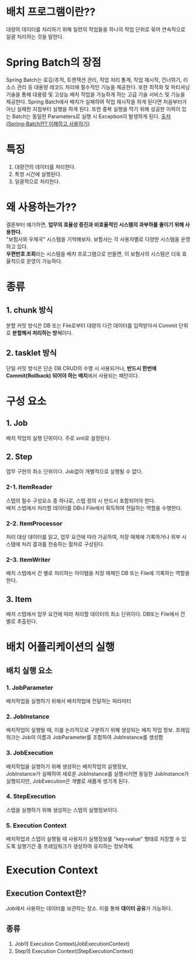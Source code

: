 # 배치 프로그램이란??
대량의 데이터를 처리하기 위해 일련의 작업들을 하나의 작업 단위로 묶어 연속적으로 일괄 처리하는 것을 말한다.

# Spring Batch의 장점
Spring Batch는 로깅/추적, 트랜잭션 관리, 작업 처리 통계, 작업 재시작, 건너뛰기, 리소스 관리 등 대용량 레코드 처리에 필수적인 기능을 제공한다. 또한 최적화 및 파티셔닝 기술을 통해 대용량 및 고성능 배치 작업을 가능하게 하는 고급 기술 서비스 및 기능을 제공한다.
Spring Batch에서 배치가 실패하여 작업 재시작을 하게 된다면 처음부터가 아닌 실패한 지점부터 실행을 하게 된다.
또한 중복 실행을 막기 위해 성공한 이력이 있는 Batch는 동일한 Parameters로 실행 시 Exception이 발생하게 된다.
[출처(Spring-Batch란? 이해하고 사용하기)](https://khj93.tistory.com/entry/Spring-Batch%EB%9E%80-%EC%9D%B4%ED%95%B4%ED%95%98%EA%B3%A0-%EC%82%AC%EC%9A%A9%ED%95%98%EA%B8%B0)

# 특징
1. 대량건의 데이터를 처리한다.
2. 특정 시간에 실행된다.
3. 일괄적으로 처리한다.

# 왜 사용하는가??
결론부터 얘기하면, <strong>업무의 효율성 증진과 비효율적인 시스템의 과부하를 줄이기 위해 사용한다.</strong><br>
"보험사와 우체국" 시스템을 기억해보자. 보험사는 각 사용자별로 다양한 시스템을 운영하고 있다.<br>
<strong>우편번호 조회</strong>라는 시스템을 배치 프로그램으로 만들면, 이 보험사의 시스템은 더욱 효율적으로 운영이 가능하다.<br>

# 종류
## 1. chunk 방식
분할 커밋 방식은 DB 또는 File로부터 대량의 다건 데이터를 입력받아서 Commit 단위로 <strong>분할해서 처리하는 방식</strong>이다.
## 2. tasklet 방식
단일 커밋 방식은 단순 DB CRUD의 수행 시 사용되거나, <strong>반드시 한번에 Commit(Rollback) 되어야 하는 배치</strong>에서 사용되는 패턴이다.

# 구성 요소
## 1. Job
배치 작업의 실행 단위이다. 주로 xml로 설정된다.
## 2. Step
업무 구현의 최소 단위이다. Job없이 개별적으로 실행될 수 없다.
### 2-1. ItemReader
스텝의 필수 구성요소 중 하나로, 스텝 정의 시 반드시 포함되어야 한다.<br>
배치 스텝에서 처리할 데이터를 DB나 File에서 획득하여 전달하는 역할을 수행한다.<br>
### 2-2. ItemProcessor
처리 대상 데이터를 읽고, 업무 요건에 따라 가공하여, 저장 매체에 기록하거나 외부 시스템에 처리 결과를 전송하는 절차로 구성된다.<br>
### 2-3. ItemWriter
배치 스텝에서 건 별로 처리하는 아이템을 저장 매체인 DB 또는 File에 기록하는 역할을 한다.<br>
## 3. Item
배치 스텝에서 업무 요건에 따라 처리할 데이터의 최소 단위이다. DB또는 File에서 건 별로 추출된다.<br>

# 배치 어플리케이션의 실행
## 배치 실행 요소
### 1. JobParameter
배치작업을 실행하기 위해서 배치작업에 전달하는 파라미터
### 2. JobInstance
배치작업이 실행될 때, 이를 논리적으로 구분하기 위해 생성되는 배치 작업 정보. 프레임워크는 Job의 이름과 JobParameter를 조합하여 JobInstance를 생성함
### 3. JobExecution
배치작업을 실행하기 위해 생성하는 배치작업의 실행정보,<br>
JobInstance가 실패하여 새로운 JobInstance를 실행시키면 동일한 JobInstance가 실행되지만, JobExecution은 개별로 새롭게 생기게 된다.
### 4. StepExecution
스텝을 실행하기 위해 생성하는 스텝의 실행정보이다.
### 5. Execution Context
배치작업과 스텝이 실행될 때 사용자가 실행정보를 "key=value" 형태로 저장할 수 있도록 실행기간 중 프레임워크가 생성하여 유지하는 정보객체.

# Execution Context
## Execution Context란?
Job에서 사용하는 데이터를 보관하는 장소. 이를 통해 <strong>데이터 공유</strong>가 가능하다.

## 종류
1. Job의 Execution Context(JobExecutionContext)
2. Step의 Execution Context(StepExecutionContext)
